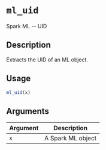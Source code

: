 # `ml_uid`

Spark ML -- UID


## Description

Extracts the UID of an ML object.


## Usage

```r
ml_uid(x)
```


## Arguments

Argument      |Description
------------- |----------------
`x`     |     A Spark ML object


